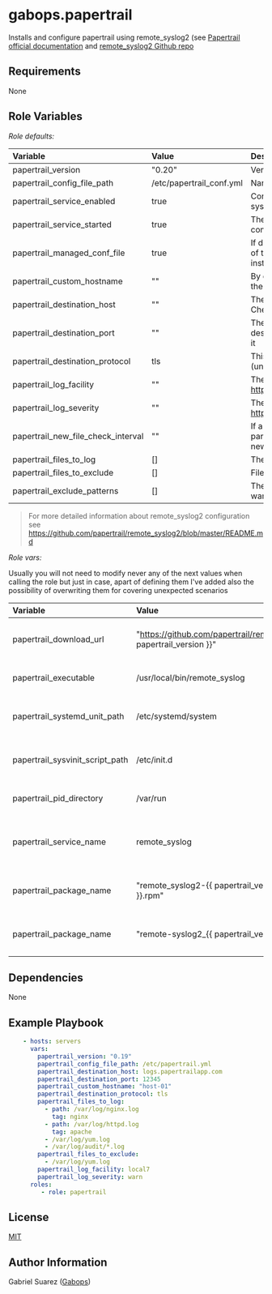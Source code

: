 gabops.papertrail
=================

Installs and configure papertrail using remote_syslog2 (see 
[Papertrail official documentation](https://help.papertrailapp.com/kb/configuration/configuring-centralized-logging-from-text-log-files-in-unix/)
and [remote_syslog2 Github repo](https://github.com/papertrail/remote_syslog2)

Requirements
------------

None

Role Variables
--------------

*Role defaults:*

| Variable | Value | Description |
| :--- | :--- | :--- |
| papertrail_version | "0.20" | Version to install. 0.20 is the latest at the moment |
| papertrail_config_file_path | /etc/papertrail_conf.yml | Name of the configuration file for remote_syslog |
| papertrail_service_enabled | true | Configure remote_syslog for starting when the system is booted |
| papertrail_service_started | true | The role will start the service after applying the configuration |
| papertrail_managed_conf_file | true | If disabled, no configuration will be applied (None of the following variables will be used). Just the installation so far |
| papertrail_custom_hostname | "" | By default remote_syslog2 uses the hostname of the node. This can be this can be overwritten here |
| papertrail_destination_host | "" | The papertrail destination host to send the logs to. Check your papertrail account for it |
| papertrail_destination_port | "" | The papertrail destination port to connect to the destination host. Check your papertrail account for it |
| papertrail_destination_protocol | tls | This value can be tls(encrypted) or tcp (unencrypted) |
| papertrail_log_facility | "" | The syslog facility to use. See https://en.wikipedia.org/wiki/Syslog#Facility |
| papertrail_log_severity | "" | The syslog severity to use. See https://en.wikipedia.org/wiki/Syslog#Severity_level |
| papertrail_new_file_check_interval | "" | If a glob pattern for logs files is used this parameter controls the frecuency of checking for new log files in the directory |
| papertrail_files_to_log | [] | The file or globs to read |
| papertrail_files_to_exclude | [] | Files to exclude in a directory |
| papertrail_exclude_patterns | [] | The pattern in the log file you are reading you want to ignore. |

> For more detailed information about remote_syslog2 configuration see https://github.com/papertrail/remote_syslog2/blob/master/README.md

*Role vars:*

Usually you will not need to modify never any of the next values when calling the role but just in case, apart of defining them I've added also the possibility of overwriting them for covering unexpected scenarios

| Variable | Value | Description |
| :--- | :--- | :--- |
| papertrail_download_url | "https://github.com/papertrail/remote_syslog2/releases/download/v{{ papertrail_version }}" | The url pointing to the remote_syslog2 version |
| papertrail_executable | /usr/local/bin/remote_syslog | The binary that the package installs |
| papertrail_systemd_unit_path | /etc/systemd/system | The path where store the systemd unit file is stored |
| papertrail_sysvinit_script_path | /etc/init.d | The path where the sysvinit script file is stored |
| papertrail_pid_directory | /var/run | The directory where the pid file is stored |
| papertrail_service_name | remote_syslog | The service name used for the remote_syslog2 process |
| papertrail_package_name | "remote_syslog2-{{ papertrail_version }}-1.{{ ansible_architecture }}.rpm" | The package name for RedHat based os |
| papertrail_package_name | "remote-syslog2_{{ papertrail_version }}_{{ installer_arch }}.deb" | The package name for Debian based os |

Dependencies
------------

None

Example Playbook
----------------

```yaml
    - hosts: servers
      vars:
        papertrail_version: "0.19"
        papertrail_config_file_path: /etc/papertrail.yml
        papertrail_destination_host: logs.papertrailapp.com
        papertrail_destination_port: 12345
        papertrail_custom_hostname: "host-01"
        papertrail_destination_protocol: tls
        papertrail_files_to_log:
          - path: /var/log/nginx.log
            tag: nginx
          - path: /var/log/httpd.log
            tag: apache
          - /var/log/yum.log
          - /var/log/audit/*.log
        papertrail_files_to_exclude:
          - /var/log/yum.log
        papertrail_log_facility: local7
        papertrail_log_severity: warn
      roles:
         - role: papertrail
```

License
-------

[MIT](./LICENSE)

Author Information
------------------

Gabriel Suarez ([Gabops](https://github.com/gabops/))
